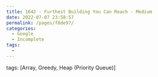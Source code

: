 ```yaml
---
title: 1642 - Furthest Building You Can Reach - Medium
date: 2022-07-07 23:58:57
permalink: /pages/f8de97/
categories:
  - Google
  - Incomplete
tags:
  - 
---
```

tags: [Array, Greedy, Heap (Priority Queue)]